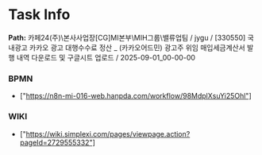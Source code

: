 # Task Info

**Path:** 카페24(주)\본사사업장\[CG]MI본부\MIH그룹\밸류업팀 / jygu / [330550] 국내광고 카카오 광고 대행수수료 정산 _ (카카오어드민) 광고주 위임 매입세금계산서 발행 내역 다운로드 및 구글시트 업로드 / 2025-09-01_00-00-00

### BPMN
- ["https://n8n-mi-016-web.hanpda.com/workflow/98MdplXsuYi25Ohl"]

### WIKI
- ["https://wiki.simplexi.com/pages/viewpage.action?pageId=2729555332"]

